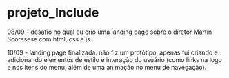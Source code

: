 # projeto_Include
08/09 - desafio no qual eu crio uma landing page sobre o diretor Martin Scoresese com html, css e js.

10/09 - landing page finalizada. não fiz um protótipo, apenas fui criando e adicionando elementos de estilo e interação do usuário (como links na logo e nos itens do menu, além de uma animação no menu de navegação).